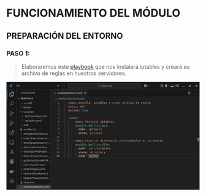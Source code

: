 # FUNCIONAMIENTO DEL MÓDULO

## PREPARACIÓN DEL ENTORNO
### PASO 1:
> Elaboraremos este [playbook](moduloIptables1.yaml) que nos instalará iptables y creará su archivo de reglas en nuestros servidores.

![Playbook entorno](img/entorno.png)
